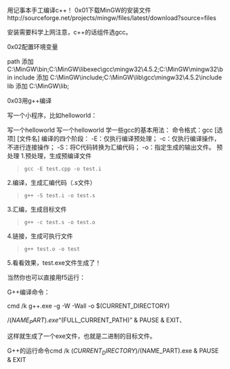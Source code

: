 用记事本手工编译c++！
0x01下载MinGW的安装文件http://sourceforge.net/projects/mingw/files/latest/download?source=files

安装需要科学上网注意，c++的话组件选gcc。


0x02配置环境变量

path 添加 C:\MinGW\bin;C:\MinGW\libexec\gcc\mingw32\4.5.2;C:\MinGW\mingw32\bin
include 添加 C:\MinGW\include;C:\MinGW\lib\gcc\mingw32\4.5.2\include
lib 添加 C:\MinGW\lib;

0x03用g++编译

写一个小程序，比如helloworld：

写一个helloworld
写一个helloworld
学一些gcc的基本用法：
命令格式：gcc [选项] [文件名]
编译的四个阶段：
-E：仅执行编译预处理；
-c：仅执行编译操作，不进行连接操作；
-S：将C代码转换为汇编代码；
-o：指定生成的输出文件。
预处理
1.预处理，生成预编译文件
> ```shell
>gcc -E test.cpp -o test.i
>
2.编译，生成汇编代码（.s文件）
> ```shell
>g++ -S test.i -o test.s
>
3.汇编，生成目标文件
> ```shell
>g++ -c test.s -o test.o
>
4.链接，生成可执行文件
> ```shell
>g++ test.o -o test
>

5.看看效果，test.exe文件生成了！
 

当然你也可以直接用f5运行：

G++编译命令：

cmd /k g++.exe -g -W -Wall -o $(CURRENT_DIRECTORY)

/$(NAME_PART).exe “$(FULL_CURRENT_PATH)” & PAUSE & EXIT、

这样就生成了一个exe文件，也就是二进制的目标文件。

G++的运行命令cmd /k $(CURRENT_DIRECTORY)/$(NAME_PART).exe & PAUSE & EXIT
